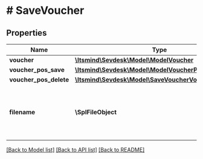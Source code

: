 # # SaveVoucher

## Properties

Name | Type | Description | Notes
------------ | ------------- | ------------- | -------------
**voucher** | [**\Itsmind\Sevdesk\Model\ModelVoucher**](ModelVoucher.md) |  |
**voucher_pos_save** | [**\Itsmind\Sevdesk\Model\ModelVoucherPos**](ModelVoucherPos.md) |  | [optional]
**voucher_pos_delete** | [**\Itsmind\Sevdesk\Model\SaveVoucherVoucherPosDelete**](SaveVoucherVoucherPosDelete.md) |  | [optional]
**filename** | **\SplFileObject** | Filename of a previously upload file which should be attached. | [optional]

[[Back to Model list]](../../README.md#models) [[Back to API list]](../../README.md#endpoints) [[Back to README]](../../README.md)
